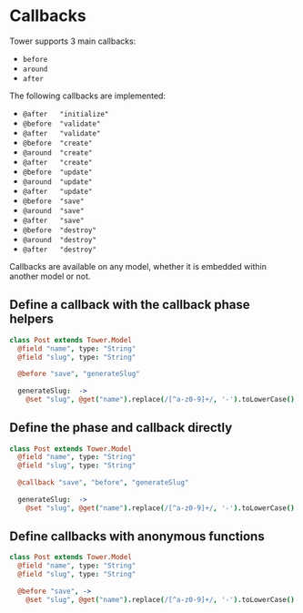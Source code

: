 # Callbacks

Tower supports 3 main callbacks:

- `before`
- `around`
- `after`

The following callbacks are implemented:

- `@after   "initialize"`
- `@before  "validate"`
- `@after   "validate"`
- `@before  "create"`
- `@around  "create"`
- `@after   "create"`
- `@before  "update"`
- `@around  "update"`
- `@after   "update"`
- `@before  "save"`
- `@around  "save"`
- `@after   "save"`
- `@before  "destroy"`
- `@around  "destroy"`
- `@after   "destroy"`

Callbacks are available on any model, whether it is embedded within another model or not.

## Define a callback with the callback phase helpers

``` coffeescript
class Post extends Tower.Model
  @field "name", type: "String"
  @field "slug", type: "String"
  
  @before "save", "generateSlug"
  
  generateSlug:  ->
    @set "slug", @get("name").replace(/[^a-z0-9]+/, '-').toLowerCase()
```

## Define the phase and callback directly

``` coffeescript
class Post extends Tower.Model
  @field "name", type: "String"
  @field "slug", type: "String"
  
  @callback "save", "before", "generateSlug"
  
  generateSlug:  ->
    @set "slug", @get("name").replace(/[^a-z0-9]+/, '-').toLowerCase()
```

## Define callbacks with anonymous functions

``` coffeescript
class Post extends Tower.Model
  @field "name", type: "String"
  @field "slug", type: "String"
  
  @before "save", ->
    @set "slug", @get("name").replace(/[^a-z0-9]+/, '-').toLowerCase()
```
